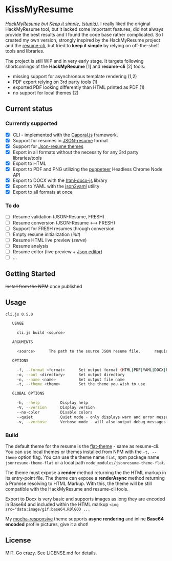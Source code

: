 # KissMyResume

_[HackMyResume](https://github.com/hacksalot/HackMyResume) but [Keep it simple, (stupid)](https://en.wikipedia.org/wiki/KISS_principle)_. I really liked the original HackMyResume tool, but it lacked some important features, did not always provide the best results and I found the code base rather complicated. So I created my own version, strongly inspired by the HackMyResume project and the [resume-cli](https://github.com/jsonresume/resume-cli), but tried to __keep it simple__ by relying on off-the-shelf tools and libraries.

The project is still WIP and in very early stage. It targets following shortcomings of the __HackMyResume__ [1] and __resume-cli__ [2] tools:
* missing support for asynchronous template rendering (1,2)
* PDF export relying on 3rd party tools (1)
* exported PDF looking differently than HTML printed as PDF (1)
* no support for local themes (2) 

## Current status

### Currently supported
 
* [x] CLI - implemented with the [Caporal.js](https://github.com/mattallty/Caporal.js) framework.
* [x] Support for resumes in [JSON-resume](https://jsonresume.org/) format
* [x] Support for [Json-resume themes](https://jsonresume.org/themes/) 
* [x] Export in all formats without the necessity for any 3rd party libraries/tools
* [x] Export to HTML
* [x] Export to PDF and PNG utilizing the [puppeteer](https://github.com/GoogleChrome/puppeteer) Headless Chrome Node API 
* [x] Export to DOCX with the [html-docx-js](https://github.com/evidenceprime/html-docx-js) library
* [x] Export to YAML with the [json2yaml](https://git.coolaj86.com/coolaj86/json2yaml.js) utility
* [x] Export to all formats at once

### To do

* [ ] Resume validation (JSON-Resume, FRESH)
* [ ] Resume conversion  (JSON-Resume ⟷ FRESH)
* [ ] Support for FRESH resumes through conversion
* [ ] Empty resume initialization (_init_)
* [ ] Resume HTML live preview (_serve_)
* [ ] Resume analysis
* [ ] Resume editor (live preview + [Json editor](https://github.com/josdejong/jsoneditor))
* [ ] ...

## Getting Started

~~Install from the NPM~~ once published

## Usage

```bash
cli.js 0.5.0

   USAGE

     cli.js build <source>

   ARGUMENTS

     <source>      The path to the source JSON resume file.      required

   OPTIONS

     -f, --format <format>      Set output format (HTML|PDF|YAML|DOCX|PNG|ALL)      optional      default: "all"
     -o, --out <directory>      Set output directory                                optional      default: "./out"
     -n, --name <name>          Set output file name                                optional      default: "resume"
     -t, --theme <theme>        Set the theme you wish to use                       optional      default: "jsonresume-theme-flat"

   GLOBAL OPTIONS

     -h, --help         Display help
     -V, --version      Display version
     --no-color         Disable colors
     --quiet            Quiet mode - only displays warn and error messages
     -v, --verbose      Verbose mode - will also output debug messages
```
### Build
The default theme for the resume is the [flat-theme](https://github.com/erming/jsonresume-theme-flat) - same as resume-cli. You can use local themes or themes installed from NPM with the `-t, --theme` option flag. You can use the theme name `flat`, npm package name `jsonresume-theme-flat` or a local path `node_modules/jsonresume-theme-flat`.

The theme must expose a __render__ method returning the the HTML markup in its entry-point file. The theme can expose a __renderAsync__ method returning a Promise resolving to HTML Markup. With this, the theme will be still compatible with the HackMyResume and resume-cli tools.

Export to Docx is very basic and supports images as long they are encoded in Base64 and included within the HTML markup `<img src="data:image/gif;base64,R0lGOD ...` 

My [mocha-responsive](https://github.com/karlitos/jsonresume-theme-mocha-responsive) theme supports __async rendering__ and inline __Base64 encoded__ profile pictures, give it a shot!
 
## License
MIT. Go crazy. See LICENSE.md for details.
